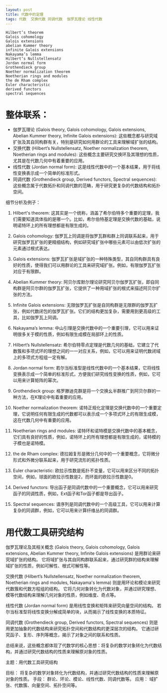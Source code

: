 ```yaml
---
layout: post
title: 代数中的定理
tags: 代数  交换代数 同调代数  伽罗瓦理论 线性代数
--- 
```

```
Hilbert’s theorem 
Galois cohomology
Galois extensions
abelian Kummer theory
infinite Galois extensions
Nakayama’s lemma
Hilbert’s Nullstellensatz
Jordan normal form
Grothendieck group
Noether normalization theorem
Noetherian rings and modules
the de Rham complex
Euler characteristic
derived functors
spectral sequences
```
# 整体联系：

- 伽罗瓦理论 (Galois theory, Galois cohomology, Galois extensions, Abelian Kummer theory, Infinite Galois extensions): 这些概念都与研究域扩张及其自同构群有关，特别是研究如何用群论的工具来理解域扩张的结构。
- 交换代数 (Hilbert’s Nullstellensatz, Noether normalization theorem, Noetherian rings and modules): 这些概念主要研究交换环及其理想的性质，尤其是在代数几何中有着重要的应用。
- 线性代数 (Jordan normal form): 这是线性代数中的一个基本结果，用于将线性变换表示成一个简单的标准形式。
- 同调代数 (Grothendieck group, Derived functors, Spectral sequences): 这些概念属于代数拓扑和同调代数的范畴，用于研究更复杂的代数结构和拓扑空间。

细节分析及例子：

1. Hilbert's theorem: 这其实是一个统称，涵盖了希尔伯特多个重要的定理，我们需要知道具体指的是哪一个。比如，希尔伯特基定理是交换代数的基础，说明诺特环上的所有理想都是有限生成的。

2. Galois cohomology: 伽罗瓦上同调是将伽罗瓦群和群上同调联系起来，用于研究伽罗瓦扩张的更精细结构，例如研究域扩张中哪些元素可以由低次扩张的元素通过根式表达。

3. Galois extensions: 伽罗瓦扩张是域扩张的一种特殊类型，其自同构群具有良好的性质，使得我们可以用群论的工具来研究域扩张。例如，有限伽罗瓦扩张对应于有限群。

4. Abelian Kummer theory: 阿贝尔库默尔理论研究阿贝尔伽罗瓦扩张，即自同构群是阿贝尔群的伽罗瓦扩张，它提供了一种用域扩张的根式来描述阿贝尔扩张的方法。

5. Infinite Galois extensions: 无限伽罗瓦扩张是自同构群是无限群的伽罗瓦扩张，例如代数闭包的伽罗瓦扩张。它们的结构更加复杂，需要用到更高级的工具，比如伽罗瓦上同调。

6. Nakayama’s lemma: 中山引理是交换代数中的一个重要引理，它可以用来证明很多关于模的性质，例如有限生成模在局部环上的性质。

7. Hilbert’s Nullstellensatz: 希尔伯特零点定理是代数几何的基础，它建立了代数簇和多项式环的理想之间的一一对应关系，例如，它可以用来证明代数闭域上的多项式方程组一定有解。

8. Jordan normal form: 若尔当标准型是线性代数中的一个基本结果，它将线性变换表示成一个简单的标准形式，方便我们研究线性变换的性质，例如，它可以用来计算矩阵的幂次。

9. Grothendieck group: 格罗滕迪克群是将一个交换幺半群推广到阿贝尔群的一种方法，在K理论中有着重要的应用。

10. Noether normalization theorem: 诺特正规化定理是交换代数中的一个重要定理，它说明任何有限生成的代数都可以表示成一个多项式环上的有限生成模，这在代数几何中有重要的应用。

11. Noetherian rings and modules: 诺特环和诺特模是交换代数中的基本概念，它们具有良好的性质，例如，诺特环上的所有理想都是有限生成的，诺特模的子模也是诺特模。

12. the de Rham complex: 德拉姆复形是微分几何中的一个重要概念，它将微分形式和外微分联系起来，用于研究流形的拓扑性质。

13. Euler characteristic: 欧拉示性数是拓扑不变量，它可以用来区分不同的拓扑空间，例如，球面的欧拉示性数是2，而环面的欧拉示性数是0。

14. Derived functors: 导出函子是同调代数中的一个重要概念，它可以用来研究函子的同调性质，例如，Ext函子和Tor函子都是导出函子。

15. Spectral sequences: 谱序列是同调代数中的一个高级工具，它可以用来计算复杂的同调群，例如，它可以用来计算纤维丛的同调群。


# 用代数工具研究结构

伽罗瓦理论及其相关概念 (Galois theory, Galois cohomology, Galois extensions, Abelian Kummer theory, Infinite Galois extensions) 是用群论来研究域扩张的结构。 它将域扩张与其自同构群联系起来，通过研究群的结构来理解域扩张的性质，例如可解性、根式可解性等。

交换代数 (Hilbert’s Nullstellensatz, Noether normalization theorem, Noetherian rings and modules, Nakayama's lemma) 则是用环论和模论来研究代数簇和代数方程组的结构。 它将几何对象转化为代数对象，并通过研究理想、模等代数结构来理解几何对象的性质，例如维度、奇点等。

线性代数 (Jordan normal form) 是用线性变换和矩阵来研究向量空间的结构。 若尔当标准型将线性变换分解成简单的块，从而揭示了线性变换的本质特征。

同调代数 (Grothendieck group, Derived functors, Spectral sequences) 则是用更加抽象的代数结构来研究拓扑空间和代数结构的更深层次的结构。 它通过研究函子、复形、序列等概念，揭示了对象之间的联系和性质。

总结来说，这些概念都体现了代数学的核心思想：将复杂的数学对象转化为代数结构，并通过研究代数结构的性质来理解原对象的性质。

主题：用代数工具研究结构

目标： 将复杂的数学对象转化为代数结构，并通过研究代数结构的性质来理解原对象的性质。
手段： 群论、环论、模论、线性代数、同调代数等。
应用： 域扩张、代数簇、向量空间、拓扑空间等。